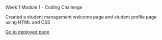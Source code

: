 Week 1 Module 1 - Coding Challenge

Created a student management welcome page and student profile page using HTML and CSS

[Go to deployed page](https://spring-flowers-school-sprint1.vercel.app/)
